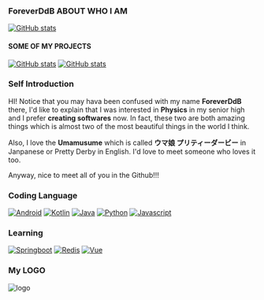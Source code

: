 ### ForeverDdB  ABOUT WHO I AM
[![GitHub stats](https://github-readme-stats.vercel.app/api?username=Foreverddb&show_icons=true&bg_color=30,e96443,904e95&title_color=fff&text_color=fff)](https://github.com/Foreverddb)

#### SOME OF MY PROJECTS

[![GitHub stats](https://github-readme-stats.vercel.app/api/pin/?username=Foreverddb&show_icons=true&repo=legym-auto&bg_color=30,e96443,904e95&title_color=fff&text_color=fff)](https://github.com/Foreverddb/legym-auto)
[![GitHub stats](https://github-readme-stats.vercel.app/api/pin/?username=Foreverddb&show_icons=true&repo=uestc_login&bg_color=30,e96443,904e95&title_color=fff&text_color=fff)](https://github.com/Foreverddb/uestc_login)


### Self Introduction

HI! Notice that you may hava been confused with my name **ForeverDdB** there, I'd like to explain that I was interested in **Physics** in my senior high and I prefer **creating softwares** now. In fact, these two are both amazing things which is almost two of the most beautiful things in the world I think.

Also, I love the **Umamusume** which is called **ウマ娘 プリティーダービー** in Janpanese or Pretty Derby in English. I'd love to meet someone who loves it too.

Anyway, nice to meet all of you in the Github!!!

### Coding Language

[![Android](https://img.shields.io/badge/-Android-3DDC84?style=flat&logo=Android&logoColor=white)](#)
[![Kotlin](https://img.shields.io/badge/-Kotlin-7F52FF?style=flat&logo=kotlin&logoColor=white)](#)
[![Java](https://img.shields.io/badge/-Java-007396?style=flat&logo=java&logoColor=white)](#)
[![Python](https://img.shields.io/badge/-Python-777BB4?style=flat&logo=python&logoColor=white)](#)
[![Javascript](https://img.shields.io/badge/-Javascript-ffcc66?style=flat&logo=javascript&logoColor=white)](#)

### Learning

[![Springboot](https://img.shields.io/badge/-Springboot-00cc00?style=flat&logo=springboot&logoColor=white)](#)
[![Redis](https://img.shields.io/badge/-Redis-ff0000?style=flat&logo=redis&logoColor=white)](#)
[![Vue](https://img.shields.io/badge/-VueJs-003300?style=flat&logo=vue.js&logoColor=white)](#)

### My LOGO
![logo](https://user-images.githubusercontent.com/60093071/165962194-d69d139d-0715-4a20-af6e-b1f9aece6e31.png)
